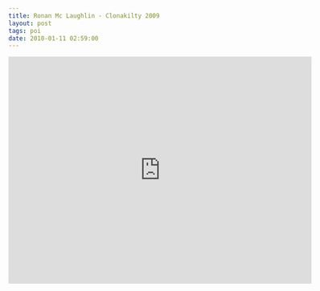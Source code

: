 ```yaml
---
title: Ronan Mc Laughlin - Clonakilty 2009
layout: post
tags: poi
date: 2010-01-11 02:59:00
---
```

<iframe width="603" height="452" src="https://www.youtube.com/embed/ocT7vElJyiA" frameborder="0" allowfullscreen="true"></iframe>
